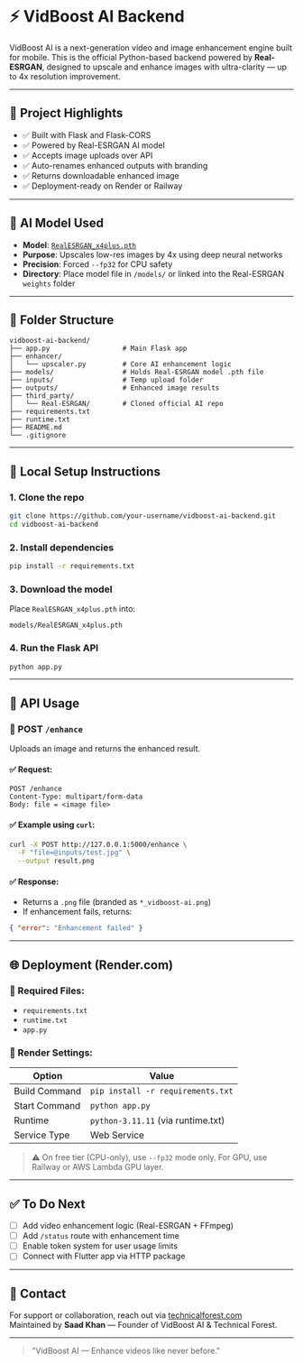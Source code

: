# ⚡ VidBoost AI Backend

VidBoost AI is a next-generation video and image enhancement engine built for mobile. This is the official Python-based backend powered by **Real-ESRGAN**, designed to upscale and enhance images with ultra-clarity — up to 4x resolution improvement.

---

## 🚀 Project Highlights

- ✅ Built with Flask and Flask-CORS  
- ✅ Powered by Real-ESRGAN AI model  
- ✅ Accepts image uploads over API  
- ✅ Auto-renames enhanced outputs with branding  
- ✅ Returns downloadable enhanced image  
- ✅ Deployment-ready on Render or Railway  

---

## 🧠 AI Model Used

- **Model**: [`RealESRGAN_x4plus.pth`](https://github.com/xinntao/Real-ESRGAN)  
- **Purpose**: Upscales low-res images by 4x using deep neural networks  
- **Precision**: Forced `--fp32` for CPU safety  
- **Directory**: Place model file in `/models/` or linked into the Real-ESRGAN `weights` folder  

---

## 📂 Folder Structure

```
vidboost-ai-backend/
├── app.py                  # Main Flask app
├── enhancer/
│   └── upscaler.py         # Core AI enhancement logic
├── models/                 # Holds Real-ESRGAN model .pth file
├── inputs/                 # Temp upload folder
├── outputs/                # Enhanced image results
├── third_party/
│   └── Real-ESRGAN/        # Cloned official AI repo
├── requirements.txt
├── runtime.txt
├── README.md
└── .gitignore
```

---

## 🔧 Local Setup Instructions

### 1. Clone the repo
```bash
git clone https://github.com/your-username/vidboost-ai-backend.git
cd vidboost-ai-backend
```

### 2. Install dependencies
```bash
pip install -r requirements.txt
```

### 3. Download the model
Place `RealESRGAN_x4plus.pth` into:
```
models/RealESRGAN_x4plus.pth
```

### 4. Run the Flask API
```bash
python app.py
```

---

## 🔁 API Usage

### 🔸 POST `/enhance`

Uploads an image and returns the enhanced result.

#### ✅ Request:
```http
POST /enhance
Content-Type: multipart/form-data
Body: file = <image file>
```

#### ✅ Example using `curl`:
```bash
curl -X POST http://127.0.0.1:5000/enhance \
  -F "file=@inputs/test.jpg" \
  --output result.png
```

#### ✅ Response:
- Returns a `.png` file (branded as `*_vidboost-ai.png`)
- If enhancement fails, returns:
```json
{ "error": "Enhancement failed" }
```

---

## 🌐 Deployment (Render.com)

### 🔸 Required Files:
- `requirements.txt`
- `runtime.txt`
- `app.py`

### 🔸 Render Settings:
| Option         | Value                        |
|----------------|------------------------------|
| Build Command  | `pip install -r requirements.txt` |
| Start Command  | `python app.py`              |
| Runtime        | `python-3.11.11` (via runtime.txt) |
| Service Type   | Web Service                  |

> ⚠️ On free tier (CPU-only), use `--fp32` mode only. For GPU, use Railway or AWS Lambda GPU layer.

---

## ✅ To Do Next

- [ ] Add video enhancement logic (Real-ESRGAN + FFmpeg)
- [ ] Add `/status` route with enhancement time
- [ ] Enable token system for user usage limits
- [ ] Connect with Flutter app via HTTP package

---

## 📩 Contact

For support or collaboration, reach out via [technicalforest.com](https://technicalforest.com)  
Maintained by **Saad Khan** — Founder of VidBoost AI & Technical Forest.

---

> "VidBoost AI — Enhance videos like never before."
